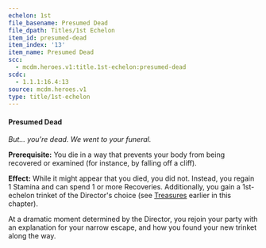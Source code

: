 ```yaml
---
echelon: 1st
file_basename: Presumed Dead
file_dpath: Titles/1st Echelon
item_id: presumed-dead
item_index: '13'
item_name: Presumed Dead
scc:
  - mcdm.heroes.v1:title.1st-echelon:presumed-dead
scdc:
  - 1.1.1:16.4:13
source: mcdm.heroes.v1
type: title/1st-echelon
---
```


#### Presumed Dead

*But... you're dead. We went to your funeral.*

**Prerequisite:** You die in a way that prevents your body from being recovered or examined (for instance, by falling off a cliff).

**Effect:** While it might appear that you died, you did not. Instead, you regain 1 Stamina and can spend 1 or more Recoveries. Additionally, you gain a 1st-echelon trinket of the Director's choice (see [Treasures](#page-327-2) earlier in this chapter).

At a dramatic moment determined by the Director, you rejoin your party with an explanation for your narrow escape, and how you found your new trinket along the way.
